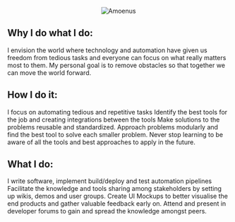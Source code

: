 <p style="text-align:center;"><img src="https://cdn.hashnode.com/res/hashnode/image/upload/v1597749306577/MOBbHXklC.png?w=200&h=200" alt="Amoenus"></p>

## Why I do what I do:
I envision the world where technology and automation have given us freedom from tedious tasks and everyone can focus on what really matters most to them. 
My personal goal is to remove obstacles so that together we can move the world forward.

## How I do it:
I focus on automating tedious and repetitive tasks
Identify the best tools for the job and creating integrations between the tools
Make solutions to the problems reusable and standardized.
Approach problems modularly and find the best tool to solve each smaller problem.
Never stop learning to be aware of all the tools and best approaches to apply in the future.

## What I do:
I write software, implement build/deploy and test automation pipelines
Facilitate the knowledge and tools sharing among stakeholders by setting up wikis, demos and user groups.
Create UI Mockups to better visualise the end products and gather valuable feedback early on.
Attend and present in developer forums to gain and spread the knowledge amongst peers.

<a rel="me" href="https://mastodon.online/@Amoenus" position="absolute" width="1" height="1" padding="0" margin="-1" overflow="hidden" clip="rect(0,0,0,0)" border="0"></a> 

<!--
**Amoenus/Amoenus** is a ✨ _special_ ✨ repository because its `README.md` (this file) appears on your GitHub profile.

Here are some ideas to get you started:

- 🔭 I’m currently working on ...
- 🌱 I’m currently learning ...
- 👯 I’m looking to collaborate on ...
- 🤔 I’m looking for help with ...
- 💬 Ask me about ...
- 📫 How to reach me: ...
- 😄 Pronouns: ...
- ⚡ Fun fact: ...
-->
